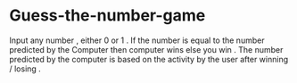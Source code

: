 # Guess-the-number-game
Input any number , either 0 or 1 .
If the number is equal to the number predicted by the Computer then computer wins else you win .
The number predicted by the computer is based on the activity by  the user after winning / losing .
